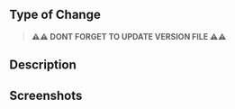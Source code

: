 ## Type of Change

<!-- (Major, Minor, Patch)? -->

> **⚠️⚠️ DONT FORGET TO UPDATE VERSION FILE ⚠️⚠️**

## Description

<!-- What was added, fixed, updated? -->

## Screenshots

<!-- optional screenshots -->
